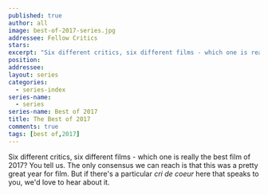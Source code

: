 ```yaml
---
published: true
author: all
image: best-of-2017-series.jpg
addressee: Fellow Critics
stars: 
excerpt: "Six different critics, six different films - which one is really the best film of 2017? You tell us. The only consensus we can reach is that this was a pretty great year for film. But if there's a particular <em>cri de coeur</em> here that speaks to you, we\'d love to hear about it."
position: 
addressee: 
layout: series
categories:
  - series-index
series-name: 
  - series
series-name: Best of 2017
title: The Best of 2017
comments: true
tags: [best of,2017]
---
```

Six different critics, six different films - which one is really the best film of 2017? You tell us. The only consensus we can reach is that this was a pretty great year for film. But if there's a particular _cri de coeur_ here that speaks to you, we'd love to hear about it. 